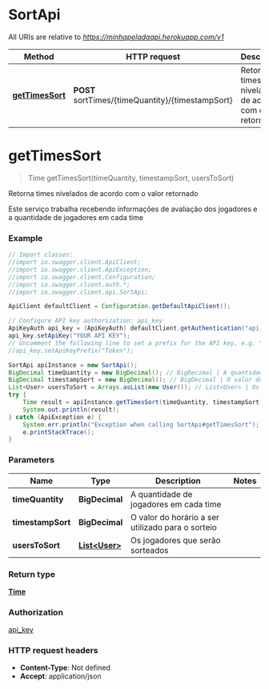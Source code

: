 # SortApi

All URIs are relative to *https://minhapeladaapi.herokuapp.com/v1*

Method | HTTP request | Description
------------- | ------------- | -------------
[**getTimesSort**](SortApi.md#getTimesSort) | **POST** sortTimes/{timeQuantity}/{timestampSort} | Retorna times nivelados de acordo com o valor retornado


<a name="getTimesSort"></a>
# **getTimesSort**
> Time getTimesSort(timeQuantity, timestampSort, usersToSort)

Retorna times nivelados de acordo com o valor retornado

Este serviço trabalha recebendo informações de avaliação dos jogadores e a quantidade de jogadores em cada time

### Example
```java
// Import classes:
//import io.swagger.client.ApiClient;
//import io.swagger.client.ApiException;
//import io.swagger.client.Configuration;
//import io.swagger.client.auth.*;
//import io.swagger.client.api.SortApi;

ApiClient defaultClient = Configuration.getDefaultApiClient();

// Configure API key authorization: api_key
ApiKeyAuth api_key = (ApiKeyAuth) defaultClient.getAuthentication("api_key");
api_key.setApiKey("YOUR API KEY");
// Uncomment the following line to set a prefix for the API key, e.g. "Token" (defaults to null)
//api_key.setApiKeyPrefix("Token");

SortApi apiInstance = new SortApi();
BigDecimal timeQuantity = new BigDecimal(); // BigDecimal | A quantidade de jogadores em cada time
BigDecimal timestampSort = new BigDecimal(); // BigDecimal | O valor do horário a ser utilizado para o sorteio
List<User> usersToSort = Arrays.asList(new User()); // List<User> | Os jogadores que serão sorteados
try {
    Time result = apiInstance.getTimesSort(timeQuantity, timestampSort, usersToSort);
    System.out.println(result);
} catch (ApiException e) {
    System.err.println("Exception when calling SortApi#getTimesSort");
    e.printStackTrace();
}
```

### Parameters

Name | Type | Description  | Notes
------------- | ------------- | ------------- | -------------
 **timeQuantity** | **BigDecimal**| A quantidade de jogadores em cada time |
 **timestampSort** | **BigDecimal**| O valor do horário a ser utilizado para o sorteio |
 **usersToSort** | [**List&lt;User&gt;**](User.md)| Os jogadores que serão sorteados |

### Return type

[**Time**](Time.md)

### Authorization

[api_key](../README.md#api_key)

### HTTP request headers

 - **Content-Type**: Not defined
 - **Accept**: application/json

